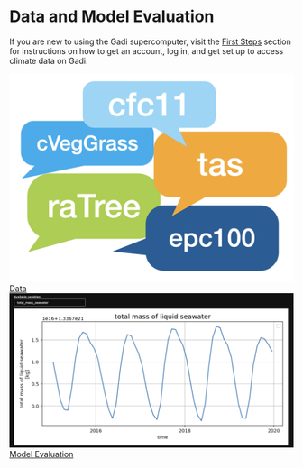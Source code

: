 #  Data and Model Evaluation 

<!-- Model evaluation is about measuring how fit for purpose a particular model is. 

Model evaluation in climate science is the process of assessing the performance and reliability of computational models that simulate the Earth's climate system. It involves comparing model predictions to observed data to determine the model's accuracy and usefulness. In doing so, we can understand how well a model represents real-world climate processes and make predictions about future climate trends. Such rigorous model evaluation allows scientists to identify model strengths, weaknesses and uncertainties, as well as refine models to enhance their predictive capabilities. 
-->
If you are new to using the Gadi supercomputer, visit the [First Steps](/getting_started/first_steps) section for instructions on how to get an account, log in, and get set up to access climate data on Gadi.
<!--## Prerequisites

If you are new to MED and are wondering [*"What is Model Evaluation and Diagnostics about?"*](./model_evaluation_getting_started/index.md), we recommend you read our [Getting Started with MED page](./model_evaluation_getting_started/index.md): -->

<div class="card-container">
    <a href="data" class="vertical-card aspect-ratio1to1">
        <div class="card-image-container">
            <img src="../assets/model_evaluation/model_evaluation_variables.png" alt="Data" class="img-cover"></img>
        </div>
        <div class="card-text-container bold ">Data</div>
    </a>  
    <a href="evaluation_on_gadi" class="vertical-card aspect-ratio1to1">
        <div class="card-image-container">
            <img src="../assets/model_evaluation/live_diagnostics/tutorial_image_4.png" alt="Model Evaluation" class="img-cover" style="object-position: left;"></img>
        </div>
        <div class="card-text-container bold ">Model Evaluation</div>
    </a>
</div>

<!-- 
### Tools in development

For the evaluation and diagnosis of ACCESS climate models, the following tools are currently being setup:  

* Data format processing tools like APP4  
* An Evaluation Recipe Gallery with searching functionality  

While this work is in progress, you can refer to a collection of links to existing tools (not curated by ACCESS-NRI) in the [community tab](../community_resources/index.md). -->

<!-- 

<div class="card-container">
    <a href="./model_evaluation_getting_started/access_to_gadi_at_nci.md" class="vertical-card aspect-ratio1to1">
        <div class="card-image-container">
            <img src="..//assets/model_evaluation/Gadi-19-2.jpg" alt="Model Diagnostics"></img>
        </div>
        <div class="card-text-container bold">Model Diagnostics</div>
    </a>
    <a href="./model_evaluation_data_processing.md" class="vertical-card aspect-ratio1to1">
        <div class="card-image-container">
            <img src="../assets/model_evaluation/model_evaluation_formatting.jpg" alt="A picture visualising the conversion of data in text columns into a useful python xarray data format. Image credit: https://support.solarwinds.com and https://i.stack.imgur.com/" title="Image credit: https://support.solarwinds.com and https://i.stack.imgur.com/"></img>
        </div>
        <div class="card-text-container bold">Data Format Processing</div>
    </a>
    <a href="./model_evaluation_recipe_gallery.md" class="vertical-card aspect-ratio1to1">
        <div class="card-image-container">
            <img src="../assets/model_evaluation/model_evaluation_recipe.jpg" alt="A code snippet from the COSIMA documented recipes. Image credit: https://github.com/COSIMA/cosima-recipes" title="Image credit: https://github.com/COSIMA/cosima-recipes"></img>
        </div>
        <div class="card-text-container bold">Evaluation Recipe Gallery</div>
    </a>
</div> -->


<!-- THIS NEEDS TO BE DONE

## TBD: CMORisation

TBD: Raw data vs. curated data: CMORized vs. not! What does CMORized actually mean (look at ESMValTool documentation)?
TBD: Add APP4 to navigation (replace **Model Format Processing**?)
TBD: Tools to check if data is CMOR-compliant (raise issue)
TBD: Discuss with Dougie: How can we identify what is CMORized and what is not?

-->